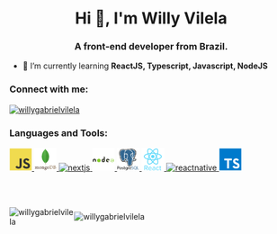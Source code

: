<h1 align="center">Hi 👋, I'm Willy Vilela</h1>
<h3 align="center">A front-end developer from Brazil.</h3>

- 🌱 I’m currently learning **ReactJS, Typescript, Javascript, NodeJS**

<h3 align="left">Connect with me:</h3>
<p align="left">
<a href="https://linkedin.com/in/willygabrielvilela" target="blank"><img align="center" src="https://raw.githubusercontent.com/rahuldkjain/github-profile-readme-generator/master/src/images/icons/Social/linked-in-alt.svg" alt="willygabrielvilela" height="30" width="40" /></a>
</p>

<h3 align="left">Languages and Tools:</h3>
<p align="left"> <a href="https://developer.mozilla.org/en-US/docs/Web/JavaScript" target="_blank" rel="noreferrer"> <img src="https://raw.githubusercontent.com/devicons/devicon/master/icons/javascript/javascript-original.svg" alt="javascript" width="40" height="40"/> </a> <a href="https://www.mongodb.com/" target="_blank" rel="noreferrer"> <img src="https://raw.githubusercontent.com/devicons/devicon/master/icons/mongodb/mongodb-original-wordmark.svg" alt="mongodb" width="40" height="40"/> </a> <a href="https://nextjs.org/" target="_blank" rel="noreferrer"> <img src="https://cdn.worldvectorlogo.com/logos/nextjs-2.svg" alt="nextjs" width="40" height="40"/> </a> <a href="https://nodejs.org" target="_blank" rel="noreferrer"> <img src="https://raw.githubusercontent.com/devicons/devicon/master/icons/nodejs/nodejs-original-wordmark.svg" alt="nodejs" width="40" height="40"/> </a> <a href="https://www.postgresql.org" target="_blank" rel="noreferrer"> <img src="https://raw.githubusercontent.com/devicons/devicon/master/icons/postgresql/postgresql-original-wordmark.svg" alt="postgresql" width="40" height="40"/> </a> <a href="https://reactjs.org/" target="_blank" rel="noreferrer"> <img src="https://raw.githubusercontent.com/devicons/devicon/master/icons/react/react-original-wordmark.svg" alt="react" width="40" height="40"/> </a> <a href="https://reactnative.dev/" target="_blank" rel="noreferrer"> <img src="https://reactnative.dev/img/header_logo.svg" alt="reactnative" width="40" height="40"/> </a> <a href="https://www.typescriptlang.org/" target="_blank" rel="noreferrer"> <img src="https://raw.githubusercontent.com/devicons/devicon/master/icons/typescript/typescript-original.svg" alt="typescript" width="40" height="40"/> </a> </p>

<br><br>

<div style="align-self: center;align-items: center; display: flex; justify-content: space-between; " >
  
  <img align="center"   src="https://github-readme-stats.vercel.app/api/top-langs?username=willygabrielvilela&show_icons=true&locale=en&layout=compact" alt="willygabrielvilela" />

<img align="center" width="420px"  src="https://github-readme-stats.vercel.app/api?username=willygabrielvilela&show_icons=true&locale=en" alt="willygabrielvilela" />
  
</div>





